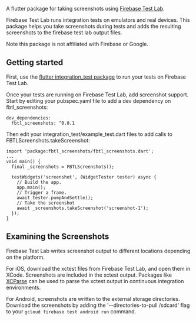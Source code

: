 A flutter package for taking screenshots using [Firebase Test Lab](https://firebase.google.com/docs/test-lab).

Firebase Test Lab runs integration tests on emulators and real devices. This package helps you take
screenshots during tests and adds the resulting screenshots to the firebase test lab output files.

Note this package is not affiliated with Firebase or Google.

## Getting started

First, use the [flutter integration_test package](https://docs.flutter.dev/testing/integration-tests#testing-on-firebase-test-lab)
to run your tests on Firebase Test Lab.

Once your tests are running on Firebase Test Lab, add screenshot support. Start by editing your
pubspec.yaml file to add a dev dependency on fbtl_screenshots:

```
dev_dependencies:
  fbtl_screenshots: ^0.0.1
```

Then edit your integration_test/example_test.dart files to add calls to
FBTLScreenshots.takeScreenshot:

```
import 'package:fbtl_screenshots/fbtl_screenshots.dart';
...
void main() {
  final _screenshots = FBTLScreenshots();
  
  testWidgets('screenshot', (WidgetTester tester) async {
    // Build the app.
    app.main();
    // Trigger a frame.
    await tester.pumpAndSettle();
    // Take the screenshot
    await _screenshots.takeScreenshot('screenshot-1');
  });
}
```

## Examining the Screenshots

Firebase Test Lab writes screenshot output to different locations depending on the platform.

For iOS, download the xctest files from Firebase Test Lab, and open them in XCode. Screenshots
are included in the xctest output. Packages like [XCParse](https://github.com/ChargePoint/xcparse)
can be used to parse the xctest output in continuous integration environments.

For Android, screenshots are written to the external storage directories. Download the screenshots
by adding the '--directories-to-pull /sdcard' flag to your `gcloud firebase test android run`
command.
